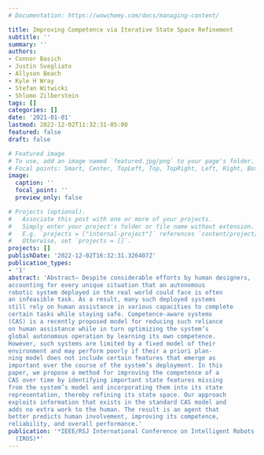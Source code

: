 ```yaml
---
# Documentation: https://wowchemy.com/docs/managing-content/

title: Improving Competence via Iterative State Space Refinement
subtitle: ''
summary: ''
authors:
- Connor Basich
- Justin Svegliato
- Allyson Beach
- Kyle H Wray
- Stefan Witwicki
- Shlomo Zilberstein
tags: []
categories: []
date: '2021-01-01'
lastmod: 2022-12-02T11:32:31-05:00
featured: false
draft: false

# Featured image
# To use, add an image named `featured.jpg/png` to your page's folder.
# Focal points: Smart, Center, TopLeft, Top, TopRight, Left, Right, BottomLeft, Bottom, BottomRight.
image:
  caption: ''
  focal_point: ''
  preview_only: false

# Projects (optional).
#   Associate this post with one or more of your projects.
#   Simply enter your project's folder or file name without extension.
#   E.g. `projects = ["internal-project"]` references `content/project/deep-learning/index.md`.
#   Otherwise, set `projects = []`.
projects: []
publishDate: '2022-12-02T16:32:31.326407Z'
publication_types:
- '1'
abstract: 'Abstract— Despite considerable efforts by human designers,
accounting for every unique situation that an autonomous
robotic system deployed in the real world could face is often
an infeasible task. As a result, many such deployed systems
still rely on human assistance in various capacities to complete
certain tasks while staying safe. Competence-aware systems
(CAS) is a recently proposed model for reducing such reliance
on human assistance while in turn optimizing the system’s
global autonomous operation by learning its own competence.
However, such systems are limited by a fixed model of their
environment and may perform poorly if their a priori plan-
ning model does not include certain features that emerge as
important over the course of the system’s deployment. In this
paper, we propose a method for improving the competence of a
CAS over time by identifying important state features missing
from the system’s model and incorporating them into its state
representation, thereby refining its state space. Our approach
exploits information that exists in the standard CAS model and
adds no extra work to the human. The result is an agent that
better predicts human involvement, improving its competence,
reliability, and overall performance.'
publication: '*IEEE/RSJ International Conference on Intelligent Robots and Systems
  (IROS)*'
---
```

